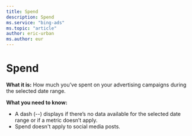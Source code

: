 ```yaml
---
title: Spend
description: Spend
ms.service: "bing-ads"
ms.topic: "article"
author: eric-urban
ms.author: eur
---
```


# Spend

**What it is:** How much you’ve spent on your advertising campaigns during the selected date range.

**What you need to know:**
- A dash (--) displays if there’s no data available for the selected date range or if a metric doesn’t apply.
- Spend doesn't apply to social media posts.


